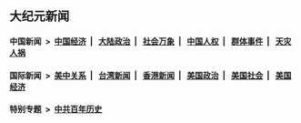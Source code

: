 ## 大纪元新闻

#### 中国新闻 &nbsp;>&nbsp; [中国经济](indexes/ncid283/README.md?12101245) &nbsp;| &nbsp; [大陆政治](indexes/ncid277/README.md?12101245) &nbsp;| &nbsp; [社会万象](indexes/ncid282/README.md?12101245) &nbsp;| &nbsp; [中国人权](indexes/ncid278/README.md?12101245) &nbsp;| &nbsp; [群体事件](indexes/ncid279/README.md?12101245) &nbsp;| &nbsp; [天灾人祸](indexes/ncid280/README.md?12101245)

#### 国际新闻 &nbsp;>&nbsp; [美中关系](indexes/nf1412576/README.md?12101245) &nbsp;| &nbsp; [台湾新闻](indexes/ncid1349361/README.md?12101245) &nbsp;| &nbsp; [香港新闻](indexes/ncid1349362/README.md?12101245) &nbsp;| &nbsp; [美国政治](indexes/ncid1078159/README.md?12101245) &nbsp;| &nbsp; [美国社会](indexes/ncid1078160/README.md?12101245) &nbsp;| &nbsp; [美国经济](indexes/ncid1078158/README.md?12101245)

#### 特别专题 &nbsp;>&nbsp; [中共百年历史](https://github.com/epoch-news/epoch-special/blob/master/README.md?12101245)  
